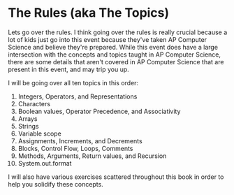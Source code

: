 # The Rules \(aka The Topics\)

Lets go over the rules. I think going over the rules is really crucial because a lot of kids just go into this event because they've taken AP Computer Science and believe they're prepared. While this event does have a large intersection with the concepts and topics taught in AP Computer Science, there are some details that aren't covered in AP Computer Science that are present in this event, and may trip you up.

I will be going over all ten topics in this order:

1. Integers, Operators, and Representations
2. Characters
3. Boolean values, Operator Precedence, and Associativity
4. Arrays
5. Strings
6. Variable scope
7. Assignments, Increments, and Decrements
8. Blocks, Control Flow, Loops, Comments
9. Methods, Arguments, Return values, and Recursion
10. System.out.format

I will also have various exercises scattered throughout this book in order to help you solidify these concepts.

